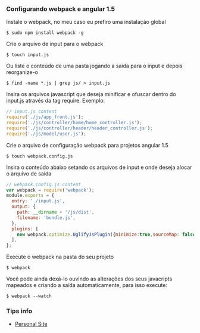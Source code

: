 ### Configurando webpack e angular 1.5

Instale o webpack, no meu caso eu prefiro uma instalação global
```console
$ sudo npm install webpack -g
```

Crie o arquivo de input para o webpack
``` console
$ touch input.js
```
Ou liste o conteúdo de uma pasta jogando a saída para o input e depois reorganize-o
```
$ find -name *.js | grep js/ > input.js
```
Insira os arquivos javascript que deseja minificar e ofuscar dentro do input.js através da tag require. Exemplo:
```javascript
// input.js content
require('./js/app_front.js');
require('./js/controller/home/home_controller.js');
require('./js/controller/header/header_controller.js');
require('./js/model/user.js');
```

Crie o arquivo de configuração webpack para projetos angular 1.5
``` console
$ touch webpack.config.js
```

Insira o conteúdo abaixo setando os arquivos de input e onde deseja alocar o arquivo de saída
```javascript
// webpack.config.js content
var webpack = require('webpack');
module.exports = {
  entry: './input.js',
  output: {
    path: __dirname + '/js/dist',
    filename: 'bundle.js',
  },
  plugins: [
    new webpack.optimize.UglifyJsPlugin({minimize:true,sourceMap: false,mangle: false})
  ],
};
```
Execute o webpack na pasta do seu projeto
```console
$ webpack
```

Você pode ainda dexá-lo ouvindo as alterações dos seus javacripts mapeados e criando a saída automaticamente, para isso execute:
```console
$ webpack --watch
```
### Tips info 
 - [Personal Site](http://fabriciojf.com)
